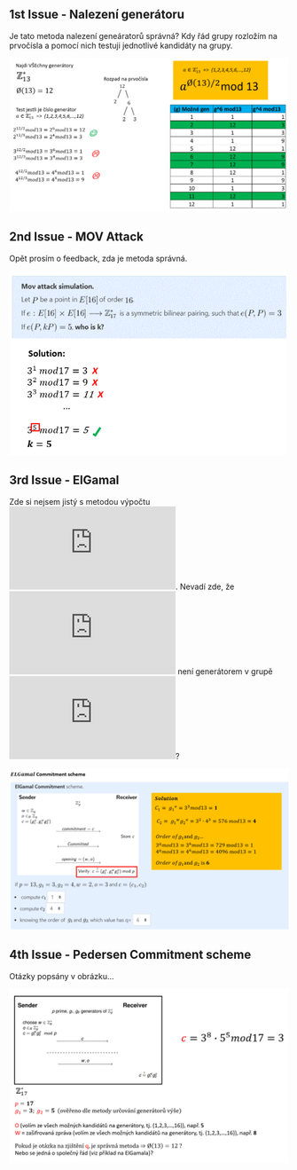 ## 1st Issue - Nalezení generátoru
Je tato metoda nalezení geneáratorů správná? Kdy řád grupy rozložím na prvočísla a pomocí nich testuji jednotlivé kandidáty na grupy.
<p float="left">
  <img src="/Folder/Generator proof.PNG" width="600" /> 
</p>

## 2nd Issue - MOV Attack
Opět prosím o feedback, zda je metoda správná.
<p float="left">
  <img src="/Folder/MOV Attack.PNG" width="500" /> 
</p>

## 3rd Issue - ElGamal
Zde si nejsem jistý s metodou výpočtu ![squareroot](http://latex.codecogs.com/gif.latex?q). Nevadí zde, že ![squareroot](http://latex.codecogs.com/gif.latex?g_%7B2%7D%3D4) není generátorem v grupě ![squareroot](http://latex.codecogs.com/gif.latex?%5Cmathbb%7BZ%7D%5E%7B%7B_%7B17%7D%7D%5E%7B*%7D%7D)?
<p float="left">
  <img src="/Folder/ELGamal commitment.PNG" width="700" /> 
</p>

## 4th Issue - Pedersen Commitment scheme
Otázky popsány v obrázku...
<p float="left">
  <img src="/Folder/Pedersen Commitment.PNG" width="700" /> 
</p>
